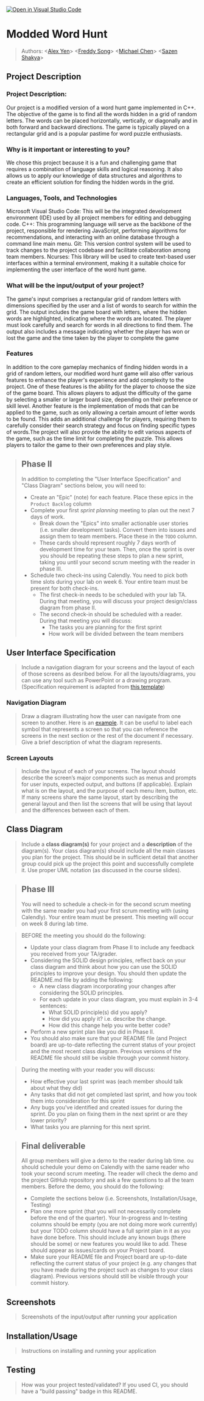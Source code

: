 [![Open in Visual Studio Code](https://classroom.github.com/assets/open-in-vscode-718a45dd9cf7e7f842a935f5ebbe5719a5e09af4491e668f4dbf3b35d5cca122.svg)](https://classroom.github.com/online_ide?assignment_repo_id=10951477&assignment_repo_type=AssignmentRepo)

# Modded Word Hunt

 > Authors: \<[Alex Yen](https://github.com/Alexyen04)\> \<[Freddy Song](https://github.com/MrFrooty)\> \<[Michael Chen](https://github.com/mchen04)\> \<[Sazen Shakya](https://github.com/sshakya03)\>

## Project Description
### Project Description:
Our project is a modified version of a word hunt game implemented in C++. The objective of the game is to find all the words hidden in a grid of random letters. The words can be placed horizontally, vertically, or diagonally and in both forward and backward directions. The game is typically played on a rectangular grid and is a popular pastime for word puzzle enthusiasts.

### Why is it important or interesting to you?
We chose this project because it is a fun and challenging game that requires a combination of language skills and logical reasoning. It also allows us to apply our knowledge of data structures and algorithms to create an efficient solution for finding the hidden words in the grid.

### Languages, Tools, and Technologies
Microsoft Visual Studio Code: This will be the integrated development environment (IDE) used by all project members for editing and debugging code.
C++: This programming language will serve as the backbone of the project, responsible for rendering JavaScript, performing algorithms for recommendations, and interacting with an online database through a command line main menu.
Git: This version control system will be used to track changes to the project codebase and facilitate collaboration among team members.
Ncurses: This library will be used to create text-based user interfaces within a terminal environment, making it a suitable choice for implementing the user interface of the word hunt game.

### What will be the input/output of your project?
The game's input comprises a rectangular grid of random letters with dimensions specified by the user and a list of words to search for within the grid. The output includes the game board with letters, where the hidden words are highlighted, indicating where the words are located. The player must look carefully and search for words in all directions to find them. The output also includes a message indicating whether the player has won or lost the game and the time taken by the player to complete the game

### Features
In addition to the core gameplay mechanics of finding hidden words in a grid of random letters, our modified word hunt game will also offer various features to enhance the player's experience and add complexity to the project. One of these features is the ability for the player to choose the size of the game board. This allows players to adjust the difficulty of the game by selecting a smaller or larger board size, depending on their preference or skill level. Another feature is the implementation of mods that can be applied to the game, such as only allowing a certain amount of letter words to be found. This adds an additional challenge for players, requiring them to carefully consider their search strategy and focus on finding specific types of words.The project will also provide the ability to edit various aspects of the game, such as the time limit for completing the puzzle. This allows players to tailor the game to their own preferences and play style.

 
 > ## Phase II
 > In addition to completing the "User Interface Specification" and "Class Diagram" sections below, you will need to:
 > * Create an "Epic" (note) for each feature. Place these epics in the `Product Backlog` column
 > * Complete your first *sprint planning* meeting to plan out the next 7 days of work.
 >   * Break down the "Epics" into smaller actionable user stories (i.e. smaller development tasks). Convert them into issues and assign them to team members. Place these in the `TODO` column.
 >   * These cards should represent roughly 7 days worth of development time for your team. Then, once the sprint is over you should be repeating these steps to plan a new sprint, taking you until your second scrum meeting with the reader in phase III.
 > * Schedule two check-ins using Calendly. You need to pick both time slots during your lab on week 6. Your entire team must be present for both check-ins.
 >   * The first check-in needs to be scheduled with your lab TA. During that meeting, you will discuss your project design/class diagram from phase II.
 >   * The second check-in should be scheduled with a reader. During that meeting you will discuss:
 >     * The tasks you are planning for the first sprint
 >     * How work will be divided between the team members
## User Interface Specification
 > Include a navigation diagram for your screens and the layout of each of those screens as desribed below. For all the layouts/diagrams, you can use any tool such as PowerPoint or a drawing program. (Specification requirement is adapted from [this template](https://redirect.cs.umbc.edu/~mgrass2/cmsc345/Template_UI.doc))

### Navigation Diagram
> Draw a diagram illustrating how the user can navigate from one screen to another. Here is an [example](https://creately.com/diagram/example/ikfqudv82/user-navigation-diagram-classic?r=v). It can be useful to label each symbol that represents a screen so that you can reference the screens in the next section or the rest of the document if necessary. Give a brief description of what the diagram represents.

### Screen Layouts
> Include the layout of each of your screens. The layout should describe the screen’s major components such as menus and prompts for user inputs, expected output, and buttons (if applicable). Explain what is on the layout, and the purpose of each menu item, button, etc. If many screens share the same layout, start by describing the general layout and then list the screens that will be using that layout and the differences between each of them.

## Class Diagram
 > Include a **class diagram(s)** for your project and a **description** of the diagram(s). Your class diagram(s) should include all the main classes you plan for the project. This should be in sufficient detail that another group could pick up the project this point and successfully complete it. Use proper UML notation (as discussed in the course slides).
 
 > ## Phase III
 > You will need to schedule a check-in for the second scrum meeting with the same reader you had your first scrum meeting with (using Calendly). Your entire team must be present. This meeting will occur on week 8 during lab time.
 
 > BEFORE the meeting you should do the following:
 > * Update your class diagram from Phase II to include any feedback you received from your TA/grader.
 > * Considering the SOLID design principles, reflect back on your class diagram and think about how you can use the SOLID principles to improve your design. You should then update the README.md file by adding the following:
 >   * A new class diagram incorporating your changes after considering the SOLID principles.
 >   * For each update in your class diagram, you must explain in 3-4 sentences:
 >     * What SOLID principle(s) did you apply?
 >     * How did you apply it? i.e. describe the change.
 >     * How did this change help you write better code?
 > * Perform a new sprint plan like you did in Phase II.
 > * You should also make sure that your README file (and Project board) are up-to-date reflecting the current status of your project and the most recent class diagram. Previous versions of the README file should still be visible through your commit history.
 
> During the meeting with your reader you will discuss: 
 > * How effective your last sprint was (each member should talk about what they did)
 > * Any tasks that did not get completed last sprint, and how you took them into consideration for this sprint
 > * Any bugs you've identified and created issues for during the sprint. Do you plan on fixing them in the next sprint or are they lower priority?
 > * What tasks you are planning for this next sprint.

 
 > ## Final deliverable
 > All group members will give a demo to the reader during lab time. ou should schedule your demo on Calendly with the same reader who took your second scrum meeting. The reader will check the demo and the project GitHub repository and ask a few questions to all the team members. 
 > Before the demo, you should do the following:
 > * Complete the sections below (i.e. Screenshots, Installation/Usage, Testing)
 > * Plan one more sprint (that you will not necessarily complete before the end of the quarter). Your In-progress and In-testing columns should be empty (you are not doing more work currently) but your TODO column should have a full sprint plan in it as you have done before. This should include any known bugs (there should be some) or new features you would like to add. These should appear as issues/cards on your Project board.
 > * Make sure your README file and Project board are up-to-date reflecting the current status of your project (e.g. any changes that you have made during the project such as changes to your class diagram). Previous versions should still be visible through your commit history. 
 
 ## Screenshots
 > Screenshots of the input/output after running your application
 ## Installation/Usage
 > Instructions on installing and running your application
 ## Testing
 > How was your project tested/validated? If you used CI, you should have a "build passing" badge in this README.
 
